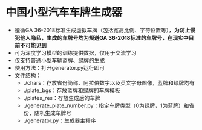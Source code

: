 # 中国小型汽车车牌生成器

- 遵循GA 36-2018标准生成虚拟车牌（包括宽高比例、字符位置等），**为防止侵犯他人隐私，生成的车牌号均为规避GA 36-2018标准的车牌号，在现实中目前不可能见到**
- 可为深度学习模型的训练提供数据，仅用于交流学习
- 仅支持普通小型车辆蓝牌、绿牌的生成
- 使用方法：打开generator.py运行即可
- 文件结构：
  - ./chars：存放省份简称、阿拉伯数字以及英文字母图像，蓝牌和绿牌均有
  - ./plate_bgs：存放蓝牌和绿牌的车牌模板
  - ./plates_res：存放生成后的车牌
  - ./generate_plate_number.py：指定车牌类型（0为绿牌，1为蓝牌）和省份，随机生成车牌号
  - ./generator.py：生成器主程序

